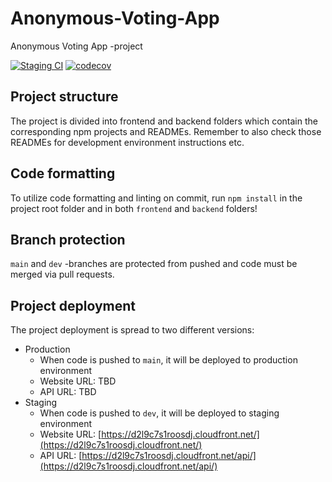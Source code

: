 # Anonymous-Voting-App

Anonymous Voting App -project

[![Staging CI](https://github.com/Anonymous-Voting-App/Anonymous-Voting-App/actions/workflows/staging_ci.yml/badge.svg)](https://github.com/Anonymous-Voting-App/Anonymous-Voting-App/actions/workflows/staging_ci.yml)
[![codecov](https://codecov.io/gh/Anonymous-Voting-App/Anonymous-Voting-App/branch/dev/graph/badge.svg?token=JIZMP0Z6ZX)](https://codecov.io/gh/Anonymous-Voting-App/Anonymous-Voting-App)

## Project structure

The project is divided into frontend and backend folders which contain the corresponding npm projects and READMEs. Remember to also check those READMEs for development environment instructions etc.

## Code formatting

To utilize code formatting and linting on commit, run `npm install` in the project root folder and in both `frontend` and `backend` folders!

## Branch protection

`main` and `dev` -branches are protected from pushed and code must be merged via pull requests.

## Project deployment

The project deployment is spread to two different versions:

-   Production
    -   When code is pushed to `main`, it will be deployed to production environment
    -   Website URL: TBD
    -   API URL: TBD
-   Staging
    -   When code is pushed to `dev`, it will be deployed to staging environment
    -   Website URL: [https://d2l9c7s1roosdj.cloudfront.net/](https://d2l9c7s1roosdj.cloudfront.net/)
    -   API URL: [https://d2l9c7s1roosdj.cloudfront.net/api/](https://d2l9c7s1roosdj.cloudfront.net/api/)
